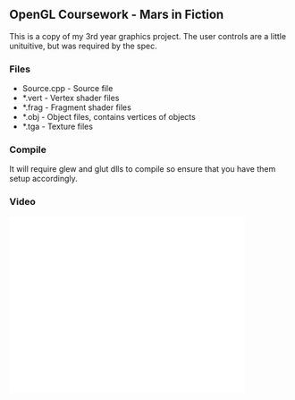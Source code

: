 OpenGL Coursework - Mars in Fiction
-----------------------------------

This is a copy of my 3rd year graphics project. The user controls are a little unituitive, but was required by the spec. 

### Files
- Source.cpp - Source file
- *.vert - Vertex shader files
- *.frag - Fragment shader files
- *.obj - Object files, contains vertices of objects
- *.tga - Texture files

### Compile
It will require glew and glut dlls to compile so ensure that you have them setup accordingly.

### Video

<iframe width="420" height="315" src="//www.youtube.com/embed/9G2zndOKXx0" frameborder="0" allowfullscreen></iframe>